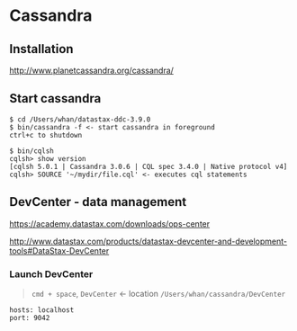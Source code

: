 # Cassandra

## Installation

http://www.planetcassandra.org/cassandra/

## Start cassandra

```
$ cd /Users/whan/datastax-ddc-3.9.0
$ bin/cassandra -f <- start cassandra in foreground
ctrl+c to shutdown

$ bin/cqlsh
cqlsh> show version
[cqlsh 5.0.1 | Cassandra 3.0.6 | CQL spec 3.4.0 | Native protocol v4]
cqlsh> SOURCE '~/mydir/file.cql' <- executes cql statements 
```

## DevCenter - data management

https://academy.datastax.com/downloads/ops-center

http://www.datastax.com/products/datastax-devcenter-and-development-tools#DataStax-DevCenter

### Launch DevCenter

> `cmd + space`, `DevCenter` <- location `/Users/whan/cassandra/DevCenter`

```
hosts: localhost
port: 9042
```

